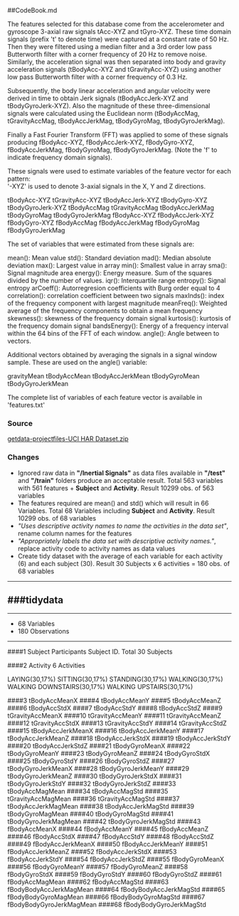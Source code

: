 ##CodeBook.md


The features selected for this database come from the accelerometer and gyroscope 3-axial raw signals tAcc-XYZ and tGyro-XYZ. These time domain signals (prefix 't' to denote time) were captured at a constant rate of 50 Hz. Then they were filtered using a median filter and a 3rd order low pass Butterworth filter with a corner frequency of 20 Hz to remove noise. Similarly, the acceleration signal was then separated into body and gravity acceleration signals (tBodyAcc-XYZ and tGravityAcc-XYZ) using another low pass Butterworth filter with a corner frequency of 0.3 Hz. 

Subsequently, the body linear acceleration and angular velocity were derived in time to obtain Jerk signals (tBodyAccJerk-XYZ and tBodyGyroJerk-XYZ). Also the magnitude of these three-dimensional signals were calculated using the Euclidean norm (tBodyAccMag, tGravityAccMag, tBodyAccJerkMag, tBodyGyroMag, tBodyGyroJerkMag). 

Finally a Fast Fourier Transform (FFT) was applied to some of these signals producing fBodyAcc-XYZ, fBodyAccJerk-XYZ, fBodyGyro-XYZ, fBodyAccJerkMag, fBodyGyroMag, fBodyGyroJerkMag. (Note the 'f' to indicate frequency domain signals). 

These signals were used to estimate variables of the feature vector for each pattern:  
'-XYZ' is used to denote 3-axial signals in the X, Y and Z directions.

tBodyAcc-XYZ
tGravityAcc-XYZ
tBodyAccJerk-XYZ
tBodyGyro-XYZ
tBodyGyroJerk-XYZ
tBodyAccMag
tGravityAccMag
tBodyAccJerkMag
tBodyGyroMag
tBodyGyroJerkMag
fBodyAcc-XYZ
fBodyAccJerk-XYZ
fBodyGyro-XYZ
fBodyAccMag
fBodyAccJerkMag
fBodyGyroMag
fBodyGyroJerkMag

The set of variables that were estimated from these signals are: 

mean(): Mean value
std(): Standard deviation
mad(): Median absolute deviation 
max(): Largest value in array
min(): Smallest value in array
sma(): Signal magnitude area
energy(): Energy measure. Sum of the squares divided by the number of values. 
iqr(): Interquartile range 
entropy(): Signal entropy
arCoeff(): Autorregresion coefficients with Burg order equal to 4
correlation(): correlation coefficient between two signals
maxInds(): index of the frequency component with largest magnitude
meanFreq(): Weighted average of the frequency components to obtain a mean frequency
skewness(): skewness of the frequency domain signal 
kurtosis(): kurtosis of the frequency domain signal 
bandsEnergy(): Energy of a frequency interval within the 64 bins of the FFT of each window.
angle(): Angle between to vectors.

Additional vectors obtained by averaging the signals in a signal window sample. These are used on the angle() variable:

gravityMean
tBodyAccMean
tBodyAccJerkMean
tBodyGyroMean
tBodyGyroJerkMean

The complete list of variables of each feature vector is available in 'features.txt'


### Source

[getdata-projectfiles-UCI HAR Dataset.zip](https://d396qusza40orc.cloudfront.net/getdata%2Fprojectfiles%2FUCI%20HAR%20Dataset.zip)


### Changes

* Ignored raw data in __"/Inertial Signals"__ as data files available in __"/test"__ and __"/train"__ folders produce an acceptable result.  Total 563 variables with 561 features + __Subject__ and __Activity__.  Result 10299 obs. of 563 variables
* The features required are mean() and std() which will result in 66 Variables.  Total 68 Variables including __Subject__ and __Activity__.  Result 10299 obs. of 68 variables
* _"Uses descriptive activity names to name the activities in the data set"_, rename column names for the features
* _"Appropriately labels the data set with descriptive activity names."_, replace activity code to activity names as data values
* Create tidy dataset with the average of each variable for each activity (6) and each subject (30).  Result 30 Subjects x 6 activities = 180 obs. of 68 variables

-----------

###tidydata
-----------
-----------

* 68 Variables
* 180 Observations

-----------

####1   Subject
Participants Subject ID.  Total 30 Subjects

####2   Activity
6 Activities

LAYING(30,17%)
SITTING(30,17%)
STANDING(30,17%)
WALKING(30,17%)
WALKING DOWNSTAIRS(30,17%)
WALKING UPSTAIRS(30,17%)

####3   tBodyAccMeanX
####4   tBodyAccMeanY
####5   tBodyAccMeanZ
####6   tBodyAccStdX
####7   tBodyAccStdY
####8   tBodyAccStdZ
####9   tGravityAccMeanX
####10  tGravityAccMeanY
####11  tGravityAccMeanZ
####12  tGravityAccStdX
####13  tGravityAccStdY
####14  tGravityAccStdZ
####15  tBodyAccJerkMeanX
####16  tBodyAccJerkMeanY
####17  tBodyAccJerkMeanZ
####18  tBodyAccJerkStdX
####19  tBodyAccJerkStdY
####20  tBodyAccJerkStdZ
####21  tBodyGyroMeanX
####22  tBodyGyroMeanY
####23  tBodyGyroMeanZ
####24  tBodyGyroStdX
####25  tBodyGyroStdY
####26  tBodyGyroStdZ
####27  tBodyGyroJerkMeanX
####28  tBodyGyroJerkMeanY
####29  tBodyGyroJerkMeanZ
####30  tBodyGyroJerkStdX
####31  tBodyGyroJerkStdY
####32  tBodyGyroJerkStdZ
####33  tBodyAccMagMean
####34  tBodyAccMagStd
####35  tGravityAccMagMean
####36  tGravityAccMagStd
####37  tBodyAccJerkMagMean
####38  tBodyAccJerkMagStd
####39  tBodyGyroMagMean
####40  tBodyGyroMagStd
####41  tBodyGyroJerkMagMean
####42  tBodyGyroJerkMagStd
####43  fBodyAccMeanX
####44  fBodyAccMeanY
####45  fBodyAccMeanZ
####46  fBodyAccStdX
####47  fBodyAccStdY
####48  fBodyAccStdZ
####49  fBodyAccJerkMeanX
####50  fBodyAccJerkMeanY
####51  fBodyAccJerkMeanZ
####52  fBodyAccJerkStdX
####53  fBodyAccJerkStdY
####54  fBodyAccJerkStdZ
####55  fBodyGyroMeanX
####56  fBodyGyroMeanY
####57  fBodyGyroMeanZ
####58  fBodyGyroStdX
####59  fBodyGyroStdY
####60  fBodyGyroStdZ
####61  fBodyAccMagMean
####62  fBodyAccMagStd
####63  fBodyBodyAccJerkMagMean
####64  fBodyBodyAccJerkMagStd
####65  fBodyBodyGyroMagMean
####66  fBodyBodyGyroMagStd
####67  fBodyBodyGyroJerkMagMean
####68  fBodyBodyGyroJerkMagStd
